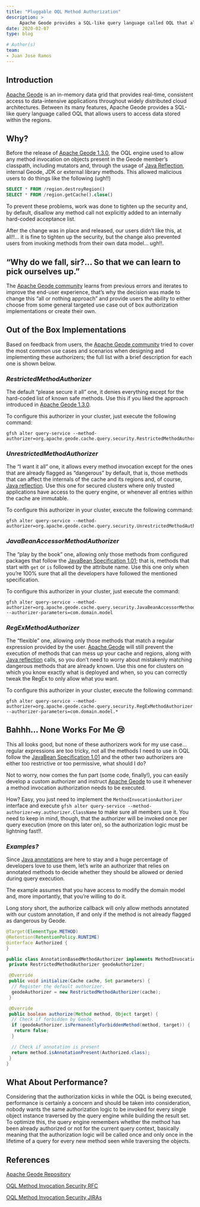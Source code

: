 ```yaml
---
title: "Pluggable OQL Method Authorization"
description: >
     Apache Geode provides a SQL-like query language called OQL that allows users to access data stored within the regions.   
date: 2020-02-07
type: blog

# Author(s)
team: 
- Juan Jose Ramos
---
```


## Introduction

[Apache Geode](https://geode.apache.org/) is an in-memory data grid that provides real-time, consistent access to data-intensive applications throughout widely distributed cloud architectures. Between its many features, Apache Geode provides a SQL-like query language called OQL that allows users to access data stored within the regions.

## Why?

Before the release of [Apache Geode 1.3.0](https://archive.apache.org/dist/geode/1.3.0/), the OQL engine used to allow any method invocation on objects present in the Geode member’s classpath, including mutators and, through the usage of [Java Reflection](https://docs.oracle.com/javase/8/docs/technotes/guides/reflection/index.html), internal Geode, JDK or external library methods. This allowed malicious users to do things like the following (ugh!!)

```sql
SELECT * FROM /region.destroyRegion()
SELECT * FROM /region.getCache().close()
```

To prevent these problems, work was done to tighten up the security and, by default, disallow any method call not explicitly added to an internally hard-coded acceptance list.

After the change was in place and released, our users didn’t like this, at all!!... it is fine to tighten up the security, but the change also prevented users from invoking methods from their own data model… ugh!!.

## “Why do we fall, sir?... So that we can learn to pick ourselves up.”

The [Apache Geode community](https://geode.apache.org/community/) learns from previous errors and iterates to improve the end-user experience, that’s why the decision was made to change this “all or nothing approach” and provide users the ability to either choose from some general targeted use case out of box authorization implementations or create their own.

## Out of the Box Implementations

Based on feedback from users, the [Apache Geode community](https://geode.apache.org/community/) tried to cover the most common use cases and scenarios when designing and implementing these authorizers; the full list with a brief description for each one is shown below.

### *RestrictedMethodAuthorizer*
The default “please secure it all” one, it denies everything except for the hard-coded list of known safe methods. Use this if you liked the approach introduced in [Apache Geode 1.3.0](https://archive.apache.org/dist/geode/1.3.0/).

To configure this authorizer in your cluster, just execute the following command:

```
gfsh alter query-service --method-authorizer=org.apache.geode.cache.query.security.RestrictedMethodAuthorizer
```
### *UnrestrictedMethodAuthorizer*
The “I want it all” one, it allows every method invocation except for the ones that are already flagged as “dangerous” by default, that is, those methods that can affect the internals of the cache and its regions and, of course, [Java reflection](https://docs.oracle.com/javase/8/docs/technotes/guides/reflection/index.html). Use this one for secured clusters where only trusted applications have access to the query engine, or whenever all entries within the cache are immutable.

To configure this authorizer in your cluster, execute the following command:

```
gfsh alter query-service --method-authorizer=org.apache.geode.cache.query.security.UnrestrictedMethodAuthorizer 
```

### *JavaBeanAccessorMethodAuthorizer*
The “play by the book” one, allowing only those methods from configured packages that follow the [JavaBean Specification 1.01](https://download.oracle.com/otndocs/jcp/7224-javabeans-1.01-fr-spec-oth-JSpec/); that is, methods that start with `get` or `is` followed by the attribute name. Use this one only when you’re 100% sure that all the developers have followed the mentioned specification.

To configure this authorizer in your cluster, just execute the command:

```
gfsh alter query-service --method-authorizer=org.apache.geode.cache.query.security.JavaBeanAccessorMethodAuthorizer --authorizer-parameters=com.domain.model
```

### *RegExMethodAuthorizer*
The “flexible” one, allowing only those methods that match a regular expression provided by the user. [Apache Geode](https://geode.apache.org/) will still prevent the execution of methods that can mess up your cache and regions, along with [Java reflection](https://docs.oracle.com/javase/8/docs/technotes/guides/reflection/index.html) calls, so you don’t need to worry about mistakenly matching dangerous methods that are already known. Use this one for clusters on which you know exactly what is deployed and when, so you can correctly tweak the RegEx to only allow what you want.

To configure this authorizer in your cluster, execute the following command:

```
gfsh alter query-service --method-authorizer=org.apache.geode.cache.query.security.RegExMethodAuthorizer --authorizer-parameters=com.domain.model.*
```

## Bahhh… None Works For Me 😢
This all looks good, but none of these authorizers work for my use case… regular expressions are too tricky, not all the methods I need to use in OQL follow the [JavaBean Specification 1.01](https://download.oracle.com/otndocs/jcp/7224-javabeans-1.01-fr-spec-oth-JSpec/) and the other two authorizers are either too restrictive or too permissive, what should I do?

Not to worry, now comes the fun part (some code, finally!), you can easily develop a custom authorizer and instruct [Apache Geode](https://geode.apache.org/) to use it whenever a method invocation authorization needs to be executed.

How? Easy, you just need to implement the `MethodInvocationAuthorizer` interface and execute `gfsh alter query-service --method-authorizer=my.authorizer.ClassName` to make sure all members use it. You need to keep in mind, though, that the authorizer will be invoked once per query execution (more on this later on), so the authorization logic must be lightning fast!!.

### *Examples?*
Since [Java annotations](https://docs.oracle.com/javase/8/docs/technotes/guides/language/annotations.html) are here to stay and a huge percentage of developers love to use them, let’s write an authorizer that relies on annotated methods to decide whether they should be allowed or denied during query execution.

The example assumes that you have access to modify the domain model and, more importantly, that you’re willing to do it.

Long story short, the authorize callback will only allow methods annotated with our custom annotation, if and only if the method is not already flagged as dangerous by Geode.

```java
@Target(ElementType.METHOD)
@Retention(RetentionPolicy.RUNTIME)
@interface Authorized {
}

public class AnnotationBasedMethodAuthorizer implements MethodInvocationAuthorizer {
 private RestrictedMethodAuthorizer geodeAuthorizer;

 @Override
 public void initialize(Cache cache, Set parameters) {
  // Register the default authorizer.
  geodeAuthorizer = new RestrictedMethodAuthorizer(cache);
 }

 @Override
 public boolean authorize(Method method, Object target) {
  // Check if forbidden by Geode.
  if (geodeAuthorizer.isPermanentlyForbiddenMethod(method, target)) {
   return false;
  }

  // Check if annotation is present
  return method.isAnnotationPresent(Authorized.class);
 }
}
```

## What About Performance?
Considering that the authorization kicks in while the OQL is being executed, performance is certainly a concern and should be taken into consideration, nobody wants the same authorization logic to be invoked for every single object instance traversed by the query engine while building the result set. To optimize this, the query engine remembers whether the method has been already authorized or not for the current query context, basically meaning that the authorization logic will be called once and only once in the lifetime of a query for every new method seen while traversing the objects.

## References

[Apache Geode Repository](https://github.com/apache/geode)

[OQL Method Invocation Security RFC](https://cwiki.apache.org/confluence/display/GEODE/OQL+Method+Invocation+Security#OQLMethodInvocationSecurity-GeodeBasedMethodAuthorizer)

[OQL Method Invocation Security JIRAs](https://issues.apache.org/jira/browse/GEODE-6983)